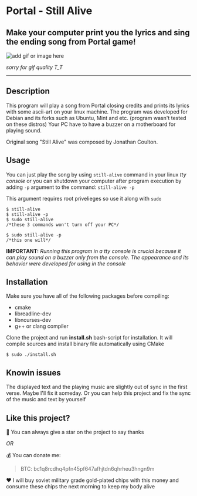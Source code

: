 # Portal - Still Alive

## Make your computer print you the lyrics and sing the ending song from Portal game!

![add gif or image here](https://i.giphy.com/media/v1.Y2lkPTc5MGI3NjExcTNxc2JvdDhiYTZnNjV1eWJqZXIzMmhpZG03anY2cDlrOTA5M2hpayZlcD12MV9pbnRlcm5hbF9naWZfYnlfaWQmY3Q9Zw/XRSA37nmK72HU5hNPp/giphy.gif)

*sorry for gif quality T_T*

___

## Description
This program will play a song from Portal closing credits and prints its lyrics with some ascii-art on your linux machine. The program was developed for Debian and its forks such as Ubuntu, Mint and etc. (program wasn't tested on these distros) Your PC have to have a buzzer on a motherboard for playing sound.

Original song "Still Alive" was composed by Jonathan Coulton.

## Usage
You can just play the song by using `still-alive` command in your linux _tty console_ or you can shutdown your computer after program execution by adding `-p` argument to the command: `still-alive -p`

This argument requires root privelieges so use it along with `sudo`

```
$ still-alive
$ still-alive -p
$ sudo still-alive   
/*these 3 commands won't turn off your PC*/

$ sudo still-alive -p
/*this one will*/
```
**IMPORTANT:** _Running this program in a tty console is crucial because it can play sound on a buzzer only from the console. The appearance and its behavior were developed for using in the console_

## Installation

Make sure you have all of the following packages before compiling:
- cmake
- libreadline-dev
- libncurses-dev
- g++ or clang compiler

Clone the project and run **install.sh** bash-script for installation. It will compile sources and install binary file automatically using CMake

```
$ sudo ./install.sh
```

## Knowin issues

The displayed text and the playing music are slightly out of sync in the first verse. Maybe I'll fix it someday. Or you can help this project and fix the sync of the music and text by yourself

## Like this project?

:star2: You can always give a star on the project to say thanks

*OR*

:moneybag: You can donate me:
> BTC: bc1q8rcdhq4pfn45pf647afhjtdn6qhrheu3hngn9m

:heart: I will buy soviet military grade gold-plated chips with this money and consume these chips the next morning to keep my body alive

